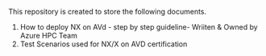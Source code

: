 This repository is created to store the following documents.
1. How to deploy NX on AVd - step by step guideline- Wriiten & Owned by Azure HPC Team
2. Test Scenarios used for NX/X on AVD certification 
